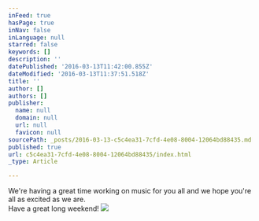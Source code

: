 ```yaml
---
inFeed: true
hasPage: true
inNav: false
inLanguage: null
starred: false
keywords: []
description: ''
datePublished: '2016-03-13T11:42:00.855Z'
dateModified: '2016-03-13T11:37:51.518Z'
title: ''
author: []
authors: []
publisher:
  name: null
  domain: null
  url: null
  favicon: null
sourcePath: _posts/2016-03-13-c5c4ea31-7cfd-4e08-8004-12064bd88435.md
published: true
url: c5c4ea31-7cfd-4e08-8004-12064bd88435/index.html
_type: Article

---
```

We're having a great time working on music for you all and we hope you're all as excited as we are.   
Have a great long weekend!
![](https://the-grid-user-content.s3-us-west-2.amazonaws.com/242a6768-46f6-4759-8b77-c6a01702ed75.jpg)